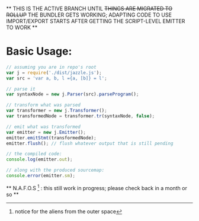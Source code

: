 ** THIS IS THE ACTIVE BRANCH UNTIL ~~THINGS ARE MIGRATED TO ROLLUP~~ THE BUNDLER GETS WORKING; ADAPTING CODE TO USE IMPORT/EXPORT STARTS AFTER GETTING THE SCRIPT-LEVEL EMITTER TO WORK **

# Basic Usage:
```js
// assuming you are in repo's root
var j = require('./dist/jazzle.js');
var src = 'var a, b, l ={a, [b]} = l';

// parse it
var syntaxNode = new j.Parser(src).parseProgram();

// transform what was parsed
var transformer = new j.Transformer();
var transformedNode = transformer.tr(syntaxNode, false);

// emit what was transformed
var emitter = new j.Emitter();
emitter.emitStmt(transformedNode);
emitter.flush(); // flush whatever output that is still pending

// the compiled code:
console.log(emitter.out);

// along with the produced sourcemap:
console.error(emitter.sm);
```

** N.A.F.O.S [^1] : this still work in progress; please check back in a month or so **
[^1]: notice for the aliens from the outer space
